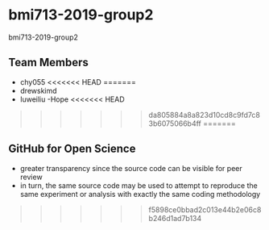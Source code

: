 # bmi713-2019-group2
bmi713-2019-group2
## Team Members
- chy055
<<<<<<< HEAD
=======
- drewskimd
- luweiliu
-Hope
<<<<<<< HEAD
>>>>>>> da805884a8a823d10cd8c9fd7c83b6075066b4ff
=======

## GitHub for Open Science
- greater transparency since the source code can be visible for peer review
- in turn, the same source code may be used to attempt to reproduce the same experiment or analysis with exactly the same coding methodology
>>>>>>> f5898ce0bbad2c013e44b2e06c8b246d1ad7b134
